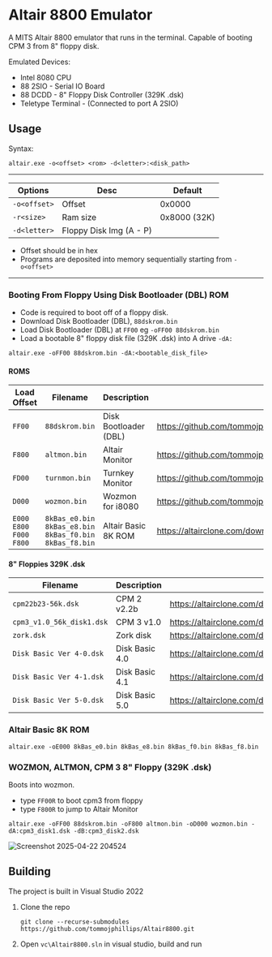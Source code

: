 # Altair 8800 Emulator

A MITS Altair 8800 emulator that runs in the terminal. Capable of booting CPM 3 from 8" floppy disk.

 Emulated Devices:
 - Intel 8080 CPU
 - 88 2SIO - Serial IO Board
 - 88 DCDD - 8" Floppy Disk Controller (329K .dsk)
 - Teletype Terminal - (Connected to port A 2SIO)

## Usage
 
Syntax:
 ```
 altair.exe -o<offset> <rom> -d<letter>:<disk_path>
 ```
 ---

 |  Options       |  Desc                   | Default      |
 | -------        | ----------------------- | ------------ |
 | `-o<offset>`   | Offset                  | 0x0000       |
 | `-r<size>`     | Ram size                | 0x8000 (32K) |
 | `-d<letter>`   | Floppy Disk Img (A - P) |              |

  - Offset should be in hex
  - Programs are deposited into memory sequentially starting from `-o<offset>`

 ---

### Booting From Floppy Using Disk Bootloader (DBL) ROM
 - Code is required to boot off of a floppy disk.
 - Download Disk Bootloader (DBL), `88dskrom.bin` 
 - Load Disk Bootloader (DBL) at `FF00` eg `-oFF00 88dskrom.bin`
 - Load a bootable 8" floppy disk file (329K .dsk) into A drive `-dA:`
 ```
 altair.exe -oFF00 88dskrom.bin -dA:<bootable_disk_file>
 ```

#### ROMS
 | Load Offset | Filename       | Description           | Link                                                           |
 | ----------- | -------------- | --------------------- |--------------------------------------------------------------- |
 | `FF00`      | `88dskrom.bin` | Disk Bootloader (DBL) | https://github.com/tommojphillips/Altair8800/tree/master/roms  |
 | `F800`      | `altmon.bin`   | Altair Monitor        | https://github.com/tommojphillips/Altair8800/tree/master/roms  |
 | `FD00`      | `turnmon.bin`  | Turnkey Monitor       | https://github.com/tommojphillips/Altair8800/tree/master/roms  |
 | `D000`      | `wozmon.bin`   | Wozmon for i8080      | https://github.com/tommojphillips/Wozmon-i8080/                |
 | `E000` `E800` `F000` `F800`  | `8kBas_e0.bin` `8kBas_e8.bin` `8kBas_f0.bin` `8kBas_f8.bin` | Altair Basic 8K ROM | https://altairclone.com/downloads/roms/8K%20BASIC/ |

#### 8" Floppies 329K .dsk
 | Filename                  | Description     | Link                                                            |
 | ------------------------- | --------------- | --------------------------------------------------------------- |
 | `cpm22b23-56k.dsk`        | CPM 2 v2.2b     | https://altairclone.com/downloads/cpm/CPM%202.2/CPM%202.2B/     |
 | `cpm3_v1.0_56k_disk1.dsk` | CPM 3 v1.0      | https://altairclone.com/downloads/cpm/CPM%203.0/                |
 | `zork.dsk`                | Zork disk       | https://altairclone.com/downloads/cpm/CPM%202.2/Zork/           |
 | `Disk Basic Ver 4-0.dsk`  | Disk Basic 4.0  | https://altairclone.com/downloads/basic/Floppy%20Disk/          |
 | `Disk Basic Ver 4-1.dsk`  | Disk Basic 4.1  | https://altairclone.com/downloads/basic/Floppy%20Disk/          |
 | `Disk Basic Ver 5-0.dsk`  | Disk Basic 5.0  | https://altairclone.com/downloads/basic/Floppy%20Disk/          |

### Altair Basic 8K ROM
 ```
 altair.exe -oE000 8kBas_e0.bin 8kBas_e8.bin 8kBas_f0.bin 8kBas_f8.bin
 ```

### WOZMON, ALTMON, CPM 3 8" Floppy (329K .dsk)
Boots into wozmon. 
- type `FF00R` to boot cpm3 from floppy
- type `F800R` to jump to Altair Monitor
```
altair.exe -oFF00 88dskrom.bin -oF800 altmon.bin -oD000 wozmon.bin -dA:cpm3_disk1.dsk -dB:cpm3_disk2.dsk
```

![Screenshot 2025-04-22 204524](https://github.com/user-attachments/assets/ebeda6cf-7167-473e-a824-2f89f6aabfd6)

## Building

The project is built in Visual Studio 2022
 
 1. Clone the repo

    ```
    git clone --recurse-submodules https://github.com/tommojphillips/Altair8800.git
    ```

 2. Open `vc\Altair8800.sln`  in visual studio, build and run
